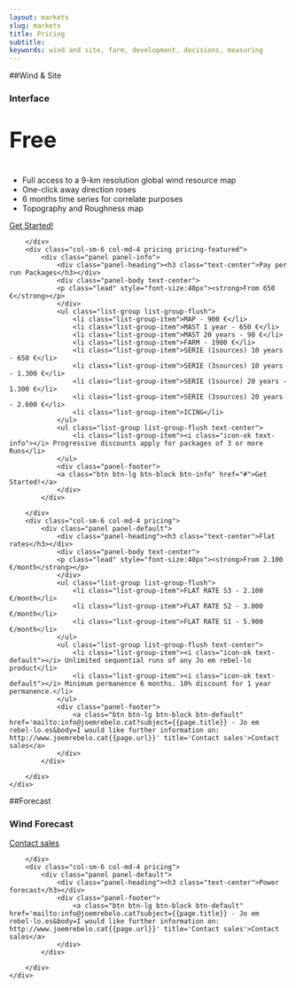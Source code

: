 ```yaml
---
layout: markets
slug: markets
title: Pricing
subtitle:
keywords: wind and site, farm, development, decisions, measuring
---
```


##Wind & Site

<div class="row">
	<div class="row">
		<div class="col-sm-6 col-md-4 pricing">
			<div class="panel panel-info">
				<div class="panel-heading"><h3 class="text-center">Interface</h3></div>
				<div class="panel-body text-center">
				<p class="lead" style="font-size:40px"><strong>Free</strong></p>
				</div>
				<ul class="list-group list-group-flush text-center">
					<li class="list-group-item"><i class="icon-ok text-info"></i> Full access to a 9-km resolution global wind resource map</li>
					<li class="list-group-item"><i class="icon-ok text-info"></i> One-click away direction roses</li>
					<li class="list-group-item"><i class="icon-ok text-info"></i> 6 months time series for correlate purposes</li>
					<li class="list-group-item"><i class="icon-ok text-info"></i> Topography and Roughness map</li>
				</ul>
				<div class="panel-footer">
				<a class="btn btn-lg btn-block btn-info" href="#">Get Started!</a>
				</div>
			</div>

		</div>
		<div class="col-sm-6 col-md-4 pricing pricing-featured">
			<div class="panel panel-info">
				<div class="panel-heading"><h3 class="text-center">Pay per run Packages</h3></div>
				<div class="panel-body text-center">
				<p class="lead" style="font-size:40px"><strong>From 650 €</strong></p>
				</div>
				<ul class="list-group list-group-flush">
					<li class="list-group-item">MAP - 900 €</li>
					<li class="list-group-item">MAST 1 year - 650 €</li>
					<li class="list-group-item">MAST 20 years - 90 €</li>
					<li class="list-group-item">FARM - 1900 €</li>
					<li class="list-group-item">SERIE (1sources) 10 years - 650 €</li>
					<li class="list-group-item">SERIE (3sources) 10 years - 1.300 €</li>
					<li class="list-group-item">SERIE (1source) 20 years - 1.300 €</li>
					<li class="list-group-item">SERIE (3sources) 20 years - 2.600 €</li>
					<li class="list-group-item">ICING</li>
				</ul>
				<ul class="list-group list-group-flush text-center">
					<li class="list-group-item"><i class="icon-ok text-info"></i> Progressive discounts apply for packages of 3 or more Runs</li>
				</ul>
				<div class="panel-footer">
				<a class="btn btn-lg btn-block btn-info" href="#">Get Started!</a>
				</div>
			</div>

		</div>
		<div class="col-sm-6 col-md-4 pricing">
			<div class="panel panel-default">
				<div class="panel-heading"><h3 class="text-center">Flat rates</h3></div>
				<div class="panel-body text-center">
				<p class="lead" style="font-size:40px"><strong>From 2.100 €/month</strong></p>
				</div>
				<ul class="list-group list-group-flush">
					<li class="list-group-item">FLAT RATE S3 - 2.100 €/month</li>
					<li class="list-group-item">FLAT RATE S2 - 3.000 €/month</li>
					<li class="list-group-item">FLAT RATE S1 - 5.900 €/month</li>
				</ul>
				<ul class="list-group list-group-flush text-center">
					<li class="list-group-item"><i class="icon-ok text-default"></i> Unlimited sequential runs of any Jo em rebel·lo product</li>
					<li class="list-group-item"><i class="icon-ok text-default"></i> Minimum permanence 6 months. 10% discount for 1 year permanence.</li>
				</ul>
				<div class="panel-footer">
					<a class="btn btn-lg btn-block btn-default" href='mailto:info@joemrebelo.cat?subject={{page.title}} - Jo em rebel·lo.es&body=I would like further information on: http://www.joemrebelo.cat{{page.url}}' title='Contact sales'>Contact sales</a>
				</div>
			</div>

		</div>
	</div>
</div>

##Forecast

<div class="row">
	<div class="row">
		<div class="col-sm-6 col-md-4 pricing">
			<div class="panel panel-default">
				<div class="panel-heading"><h3 class="text-center">Wind Forecast</h3></div>
				<div class="panel-footer">
					<a class="btn btn-lg btn-block btn-default" href='mailto:info@joemrebelo.cat?subject={{page.title}} - Jo em rebel·lo.es&body=I would like further information on: http://www.joemrebelo.cat{{page.url}}' title='Contact sales'>Contact sales</a>
				</div>
			</div>

		</div>
		<div class="col-sm-6 col-md-4 pricing">
			<div class="panel panel-default">
				<div class="panel-heading"><h3 class="text-center">Power forecast</h3></div>
				<div class="panel-footer">
					<a class="btn btn-lg btn-block btn-default" href='mailto:info@joemrebelo.cat?subject={{page.title}} - Jo em rebel·lo.es&body=I would like further information on: http://www.joemrebelo.cat{{page.url}}' title='Contact sales'>Contact sales</a>
				</div>
			</div>

		</div>
	</div>
</div>